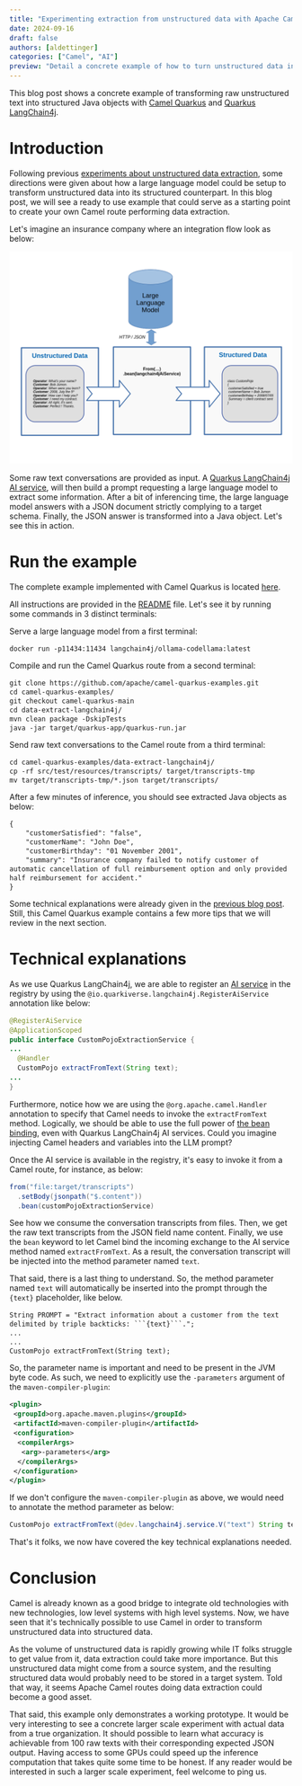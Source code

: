 ```yaml
---
title: "Experimenting extraction from unstructured data with Apache Camel and LangChain4j"
date: 2024-09-16
draft: false
authors: [aldettinger]
categories: ["Camel", "AI"]
preview: "Detail a concrete example of how to turn unstructured data into structured data with Camel Quarkus and Quarkus LangChain4j."
---
```


This blog post shows a concrete example of transforming raw unstructured text into structured Java objects with [Camel Quarkus](/camel-quarkus/3.8.x/index.html) and [Quarkus LangChain4j](https://docs.quarkiverse.io/quarkus-langchain4j/dev/index.html).

# Introduction

Following previous [experiments about unstructured data extraction](/blog/2024/07/data-extraction-first-experiment/), some directions were given about how a large language model could be setup to transform unstructured data into its structured counterpart. In this blog post, we will see a ready to use example that could serve as a starting point to create your own Camel route performing data extraction.

Let's imagine an insurance company where an integration flow look as below:

![Transform unstructured raw text to a structured Java object](./unstructured-raw-text-to-structured-java-object.png)

Some raw text conversations are provided as input. A [Quarkus LangChain4j AI service](https://docs.quarkiverse.io/quarkus-langchain4j/dev/ai-services.html), will then build a prompt requesting a large language model to extract some information. After a bit of inferencing time, the large language model answers with a JSON document strictly complying to a target schema. Finally, the JSON answer is transformed into a Java object. Let's see this in action.

# Run the example

The complete example implemented with Camel Quarkus is located [here](https://github.com/apache/camel-quarkus-examples/tree/camel-quarkus-main/data-extract-langchain4j).

All instructions are provided in the [README](https://github.com/apache/camel-quarkus-examples/blob/camel-quarkus-main/data-extract-langchain4j/README.adoc) file.
Let's see it by running some commands in 3 distinct terminals:

Serve a large language model from a first terminal:

```shell
docker run -p11434:11434 langchain4j/ollama-codellama:latest
```

Compile and run the Camel Quarkus route from a second terminal:

```shell
git clone https://github.com/apache/camel-quarkus-examples.git
cd camel-quarkus-examples/
git checkout camel-quarkus-main
cd data-extract-langchain4j/
mvn clean package -DskipTests
java -jar target/quarkus-app/quarkus-run.jar
```

Send raw text conversations to the Camel route from a third terminal:

```shell
cd camel-quarkus-examples/data-extract-langchain4j/
cp -rf src/test/resources/transcripts/ target/transcripts-tmp
mv target/transcripts-tmp/*.json target/transcripts/
```

After a few minutes of inference, you should see extracted Java objects as below:

```shell
{
    "customerSatisfied": "false",
    "customerName": "John Doe",
    "customerBirthday": "01 November 2001",
    "summary": "Insurance company failed to notify customer of automatic cancellation of full reimbursement option and only provided half reimbursement for accident."
}
```

Some technical explanations were already given in the [previous blog post](/blog/2024/07/data-extraction-first-experiment/).
Still, this Camel Quarkus example contains a few more tips that we will review in the next section.

# Technical explanations

As we use Quarkus LangChain4j, we are able to register an [AI service](https://docs.quarkiverse.io/quarkus-langchain4j/dev/ai-services.html) in the registry by using the `@io.quarkiverse.langchain4j.RegisterAiService` annotation like below:

```java
@RegisterAiService
@ApplicationScoped
public interface CustomPojoExtractionService {
...
  @Handler
  CustomPojo extractFromText(String text);
...
}
```

Furthermore, notice how we are using the `@org.apache.camel.Handler` annotation to specify that Camel needs to invoke the `extractFromText` method.
Logically, we should be able to use the full power of [the bean binding](/manual/bean-binding.html), even with Quarkus LangChain4j AI services.
Could you imagine injecting Camel headers and variables into the LLM prompt?

Once the AI service is available in the registry, it's easy to invoke it from a Camel route, for instance, as below:

```java
from("file:target/transcripts")
  .setBody(jsonpath("$.content"))
  .bean(customPojoExtractionService)
```

See how we consume the conversation transcripts from files.
Then, we get the raw text transcripts from the JSON field name content.
Finally, we use the `bean` keyword to let Camel bind the incoming exchange to the AI service method named `extractFromText`.
As a result, the conversation transcript will be injected into the method parameter named `text`.

That said, there is a last thing to understand.
So, the method parameter named `text` will automatically be inserted into the prompt through the `{text}` placeholder, like below.

```
String PROMPT = "Extract information about a customer from the text delimited by triple backticks: ```{text}```.";
...
...
CustomPojo extractFromText(String text);
```

So, the parameter name is important and need to be present in the JVM byte code.
As such, we need to explicitly use the `-parameters` argument of the `maven-compiler-plugin`:

```xml
<plugin>
 <groupId>org.apache.maven.plugins</groupId>
 <artifactId>maven-compiler-plugin</artifactId>
 <configuration>
  <compilerArgs>
   <arg>-parameters</arg>
  </compilerArgs>
 </configuration>
</plugin>
```

If we don't configure the `maven-compiler-plugin` as above, we would need to annotate the method parameter as below:

```java
CustomPojo extractFromText(@dev.langchain4j.service.V("text") String text);
```

That's it folks, we now have covered the key technical explanations needed.

# Conclusion

Camel is already known as a good bridge to integrate old technologies with new technologies, low level systems with high level systems.
Now, we have seen that it's technically possible to use Camel in order to transform unstructured data into structured data.

As the volume of unstructured data is rapidly growing while IT folks struggle to get value from it, data extraction could take more importance.
But this unstructured data might come from a source system, and the resulting structured data would probably need to be stored in a target system.
Told that way, it seems Apache Camel routes doing data extraction could become a good asset.

That said, this example only demonstrates a working prototype.
It would be very interesting to see a concrete larger scale experiment with actual data from a true organization.
It should possible to learn what accuracy is achievable from 100 raw texts with their corresponding expected JSON output.
Having access to some GPUs could speed up the inference computation that takes quite some time to be honest.
If any reader would be interested in such a larger scale experiment, feel welcome to ping us.
